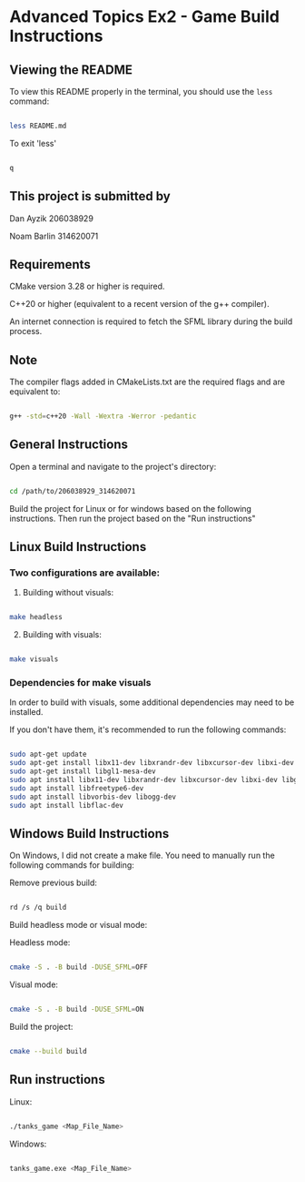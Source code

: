 # Advanced Topics Ex2 - Game Build Instructions

## Viewing the README

To view this README properly in the terminal, you should use the `less` command:
```bash

less README.md
```
To exit 'less'
```bash

q
```

## This project is submitted by


Dan Ayzik 206038929

Noam Barlin 314620071


## Requirements

CMake version 3.28 or higher is required.

C++20 or higher (equivalent to a recent version of the g++ compiler).

An internet connection is required to fetch the SFML library during the build process.

## Note
The compiler flags added in CMakeLists.txt are the required flags and are equivalent to:

```bash

g++ -std=c++20 -Wall -Wextra -Werror -pedantic
```

## General Instructions
Open a terminal and navigate to the project's directory:

```bash

cd /path/to/206038929_314620071
```

Build the project for Linux or for windows based on the following instructions. Then run the project based on the "Run instructions"

## Linux Build Instructions

### Two configurations are available:
1) Building without visuals:
```bash

make headless
```

2) Building with visuals:
```bash

make visuals
```

### Dependencies for make visuals

In order to build with visuals, some additional dependencies may need to be installed.

If you don't have them, it's recommended to run the following commands:

```bash

sudo apt-get update
sudo apt-get install libx11-dev libxrandr-dev libxcursor-dev libxi-dev
sudo apt-get install libgl1-mesa-dev
sudo apt install libx11-dev libxrandr-dev libxcursor-dev libxi-dev libgl1-mesa-dev libudev-dev
sudo apt install libfreetype6-dev
sudo apt install libvorbis-dev libogg-dev
sudo apt install libflac-dev
```

## Windows Build Instructions

On Windows, I did not create a make file. You need to manually run the following commands for building:

Remove previous build:
```bash

rd /s /q build
```

Build headless mode or visual mode:

Headless mode:
```bash

cmake -S . -B build -DUSE_SFML=OFF
```
Visual mode:
```bash

cmake -S . -B build -DUSE_SFML=ON
```

Build the project:
```bash

cmake --build build
```

## Run instructions

Linux:
```bash

./tanks_game <Map_File_Name>
```

Windows:
```bash

tanks_game.exe <Map_File_Name>
```
